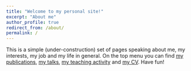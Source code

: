 ```yaml
---
title: "Welcome to my personal site!"
excerpt: "About me"
author_profile: true
redirect_from: /about/
permalink: /
---
```


This is a simple (under-construction) set of pages speaking about me, my interests, my job and my life in general. 
On the top menu you can find [my publications](https://andreab1997.github.io/publications/ "my publications"), [my talks](https://andreab1997.github.io/talks/ "my talks"), [my teaching activity](https://andreab1997.github.io/teaching/ "my teaching activity") and [my CV](https://andreab1997.github.io/cv/ "my CV").
Have fun! 